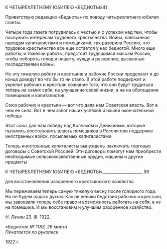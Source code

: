 К ЧЕТЫРЕХЛЕТНЕМУ ЮБИЛЕЮ «БЕДНОТЫ»41

Приветствую редакцию «Бедноты» по поводу четырехлетнего юбилея газеты.

Четыре года газета потрудилась с честью и с успехом над тем, чтобы послужить ин­тересам трудового крестьянства. Война, навязанная народам капиталистами и помещи­ками, так разорила Россию, что трудовое крестьянство все еще остается у нас беднотой. Много еще работы, и тяжелой работы, предстоит трудящимся массам России, чтобы побороть голод и нищету, нужду и разорение, вызванные последствиями войны.

Но эту тяжелую работу и крестьяне и рабочие России проделают и до конца доведут во что бы то ни стало. В этой работе поддержит и укрепит рабочих и крестьян сознание того, что они будут трудиться теперь на самих себя, на улучшение своей жизни, а не на обогащение помещиков и капиталистов.

Союз рабочих и крестьян — вот что дала нам Советская власть. Вот в чем ее сила. Вот в чем залог наших успехов и нашей окончательной победы.

Этот союз дал нам победу над Колчаком и Деникиным, которые пытались восстано­вить власть помещиков в России при поддержке иностранных войск, посылаемых ка­питалистами.

Теперь иностранные капиталисты вынуждены заключать торговые договоры с Со­ветской Россией. Эти договоры помогут нам приобрести необходимые сельскохозяйст­венные орудия, машины и другие предметы

  

К ЧЕТЫРЕХЛЕТНЕМУ ЮБИЛЕЮ «БЕДНОТЫ»____________________ 59

для восстановления разоренного крестьянского хозяйства.

Мы переживаем теперь самую тяжелую весну после голодного года. Но не будем падать духом. Как ни велики бедствия рабочих и крестьян, мы завоевали теперь себе право и возможность работать на себя, а не на помещика. И мы восстановим и улучшим разоренное хозяйство.

_Н. Ленин_ 23. III. 1922.

_«Беднота» № 1183, 26 марта                                                             Печатается по рукописи_

_1922 г._